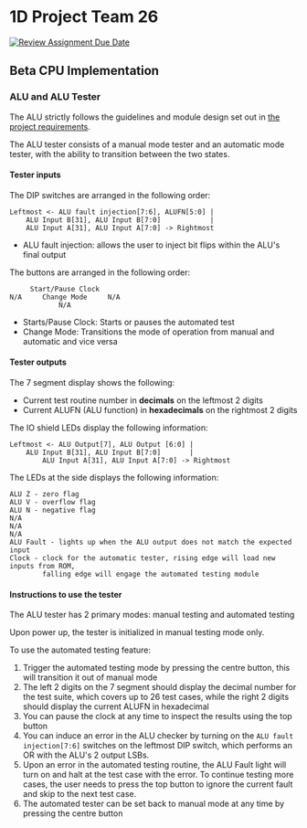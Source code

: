 # 1D Project Team 26

[![Review Assignment Due Date](https://classroom.github.com/assets/deadline-readme-button-22041afd0340ce965d47ae6ef1cefeee28c7c493a6346c4f15d667ab976d596c.svg)](https://classroom.github.com/a/vxyPYWbJ)

## Beta CPU Implementation

### ALU and ALU Tester

The ALU strictly follows the guidelines and module design set out in [the project requirements](https://natalieagus.github.io/50002/lab/lab3). 

The ALU tester consists of a manual mode tester and an automatic mode tester, with the ability to transition between the two states.


#### Tester inputs

The DIP switches are arranged in the following order:

```
Leftmost <- ALU fault injection[7:6], ALUFN[5:0] | 
    ALU Input B[31], ALU Input B[7:0]            | 
    ALU Input A[31], ALU Input A[7:0] -> Rightmost
```

- ALU fault injection: allows the user to inject bit flips within the ALU's final output 

The buttons are arranged in the following order:

```
     Start/Pause Clock
N/A     Change Mode     N/A
            N/A
```

- Starts/Pause Clock: Starts or pauses the automated test
- Change Mode: Transitions the mode of operation from manual and automatic and vice versa

#### Tester outputs

The 7 segment display shows the following:

- Current test routine number in **decimals** on the leftmost 2 digits
- Current ALUFN (ALU function) in **hexadecimals** on the rightmost 2 digits

The IO shield LEDs display the following information: 

```
Leftmost <- ALU Output[7], ALU Output [6:0] | 
    ALU Input B[31], ALU Input B[7:0]       | 
        ALU Input A[31], ALU Input A[7:0] -> Rightmost
```

The LEDs at the side displays the following information:

```
ALU Z - zero flag
ALU V - overflow flag
ALU N - negative flag
N/A
N/A
N/A
ALU Fault - lights up when the ALU output does not match the expected input
Clock - clock for the automatic tester, rising edge will load new inputs from ROM, 
        falling edge will engage the automated testing module
```

#### Instructions to use the tester

The ALU tester has 2 primary modes: manual testing and automated testing

Upon power up, the tester is initialized in manual testing mode only.

To use the automated testing feature:

1. Trigger the automated testing mode by pressing the centre button, this will transition it out of manual mode
2. The left 2 digits on the 7 segment should display the decimal number for the test suite, which covers up to 26 test cases, while the right 2 digits should display the current ALUFN in hexadecimal
3. You can pause the clock at any time to inspect the results using the top button
4. You can induce an error in the ALU checker by turning on the `ALU fault injection[7:6]` switches on the leftmost DIP switch, which performs an OR with the ALU's 2 output LSBs.
5. Upon an error in the automated testing routine, the ALU Fault light will turn on and halt at the test case with the error. To continue testing more cases, the user needs to press the top button to ignore the current fault and skip to the next test case.
6. The automated tester can be set back to manual mode at any time by pressing the centre button
